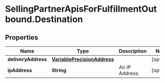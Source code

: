 # SellingPartnerApisForFulfillmentOutbound.Destination

## Properties

Name | Type | Description | Notes
------------ | ------------- | ------------- | -------------
**deliveryAddress** | [**VariablePrecisionAddress**](VariablePrecisionAddress.md) |  | [optional] 
**ipAddress** | **String** | An IP Address. | [optional] 


